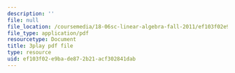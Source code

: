 ```yaml
---
description: ''
file: null
file_location: /coursemedia/18-06sc-linear-algebra-fall-2011/ef103f02e9bade872b21acf302841dab_HEQuN0QELSQ.pdf
file_type: application/pdf
resourcetype: Document
title: 3play pdf file
type: resource
uid: ef103f02-e9ba-de87-2b21-acf302841dab
---
```


